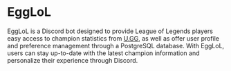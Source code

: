 # EggLoL 
EggLoL is a Discord bot designed to provide League of Legends players easy access to champion statistics from [U.GG](u.gg), as well as offer user profile and preference management through a PostgreSQL database. With EggLoL, users can stay up-to-date with the latest champion information and personalize their experience through Discord.
